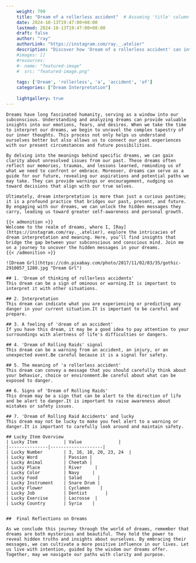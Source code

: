 ```yaml
---
    weight: 799
    title: "Dream of a rollerless accident"  # Assuming 'title' column exists
    date: 2024-10-13T19:47:00+08:00
    lastmod: 2024-10-13T19:47:00+08:00
    draft: false
    author: "ray"
    authorLink: "https://instagram.com/ray._.atelier"
    description: "Discover how 'Dream of a rollerless accident' can interpret your future and uncover its significant meanings in your life."
    #images: []
    #resources:
    #- name: "featured-image"
    #  src: "featured-image.png"
    
    tags: ['Dream', 'rollerless', 'a', 'accident', 'of']
    categories: ["Dream Interpretation"]
    
    lightgallery: true
---
```

    
    Dreams have long fascinated humanity, serving as a window into our subconscious. Understanding and analyzing dreams can provide valuable insights into our emotions, fears, and desires. When we take the time to interpret our dreams, we begin to unravel the complex tapestry of our inner thoughts. This process not only helps us understand ourselves better but also allows us to connect our past experiences with our present circumstances and future possibilities.
    
    By delving into the meanings behind specific dreams, we can gain clarity about unresolved issues from our past. These dreams often reflect our memories, traumas, and lessons learned, reminding us of what we need to confront or embrace. Moreover, dreams can serve as a guide for our future, revealing our aspirations and potential paths we may take. They can provide warnings or encouragement, nudging us toward decisions that align with our true selves.
    
    Ultimately, dream interpretation is more than just a curious pastime; it is a profound practice that bridges our past, present, and future. By engaging with our dreams, we can unlock the hidden messages they carry, leading us toward greater self-awareness and personal growth.
    
    {{< admonition >}}
    Welcome to the realm of dreams, where I, [Ray](https://instagram.com/ray._.atelier), explore the intricacies of dream interpretation and meaning. Here, you’ll find insights that bridge the gap between your subconscious and conscious mind. Join me on a journey to uncover the hidden messages in your dreams.
    {{< /admonition >}}
    
    ![Dream Grl](https://cdn.pixabay.com/photo/2017/11/02/03/35/gothic-2910057_1280.jpg "Dream Grl")
    
    ## 1. 'Dream of thinking of rollerless accidents'
    This dream can be a sign of ominous or warning.It is important to interpret it with other situations.
    
    ## 2. Interpretation
    This dream can indicate what you are experiencing or predicting any danger in your current situation.It is important to be careful and prepare.
    
    ## 3. A feeling of 'dream of an accident'
    If you have this dream, it may be a good idea to pay attention to your surroundings with alertness of life's difficulties or dangers.
    
    ## 4. 'Dream of Rolling Raids' signal
    This dream can be a warning from an accident, an injury, or an unexpected event.Be careful because it is a signal for safety.
    
    ## 5. The meaning of 'a rollerless accident'
    This dream can convey a message that you should carefully think about your behavior, choice or environment.Be careful about what can be exposed to danger.
    
    ## 6. Signs of 'Dream of Rolling Raids'
    This dream may be a sign that can be alert to the direction of life and be alert to danger.It is important to raise awareness about mistakes or safety issues.
    
    ## 7. 'Dream of Rolling Raid Accidents' and lucky
    This dream may not be lucky to make you feel alert to a warning or danger.It is important to carefully look around and maintain safety.
    
    ## Lucky Item Overview
    | Lucky Item          | Value              |
    |---------------|--------------------|
    | Lucky Number        | 3, 16, 18, 20, 23, 24  |
    | Lucky Word          | Passion |
    | Lucky Animal        | Cheetah |
    | Lucky Place         | River     |
    | Lucky Color         | Navy     |
    | Lucky Food          | Salad      |
    | Lucky Instrument    | Snare Drum |
    | Lucky Flower        | Cyclamen    |
    | Lucky Job           | Dentist       |
    | Lucky Exercise      | Lacrosse  |
    | Lucky Country       | Syria    |
    
    
    ##  Final Reflections on Dreams
    
    As we conclude this journey through the world of dreams, remember that dreams are both mysterious and beautiful. They hold the power to reveal hidden truths and insights about ourselves. By embracing their messages, we can cultivate a more positive influence in our lives. Let us live with intention, guided by the wisdom our dreams offer. Together, may we navigate our paths with clarity and purpose.
    